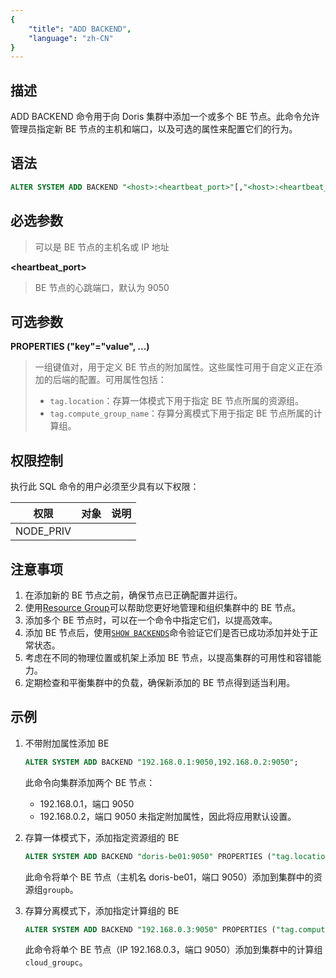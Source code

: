 ```yaml
---
{
    "title": "ADD BACKEND",
    "language": "zh-CN"
}
---
```


<!--
Licensed to the Apache Software Foundation (ASF) under one
or more contributor license agreements.  See the NOTICE file
distributed with this work for additional information
regarding copyright ownership.  The ASF licenses this file
to you under the Apache License, Version 2.0 (the
"License"); you may not use this file except in compliance
with the License.  You may obtain a copy of the License at

  http://www.apache.org/licenses/LICENSE-2.0

Unless required by applicable law or agreed to in writing,
software distributed under the License is distributed on an
"AS IS" BASIS, WITHOUT WARRANTIES OR CONDITIONS OF ANY
KIND, either express or implied.  See the License for the
specific language governing permissions and limitations
under the License.
-->

## 描述

ADD BACKEND 命令用于向 Doris 集群中添加一个或多个 BE 节点。此命令允许管理员指定新 BE 节点的主机和端口，以及可选的属性来配置它们的行为。

## 语法

```sql
ALTER SYSTEM ADD BACKEND "<host>:<heartbeat_port>"[,"<host>:<heartbeat_port>"...] [PROPERTIES ("<key>"="<value>", ...)];
```

## 必选参数

**<host>**

> 可以是 BE 节点的主机名或 IP 地址

**<heartbeat_port>**

> BE 节点的心跳端口，默认为 9050

## 可选参数

**PROPERTIES ("key"="value", ...)**

> 一组键值对，用于定义 BE 节点的附加属性。这些属性可用于自定义正在添加的后端的配置。可用属性包括：
> - `tag.location`：存算一体模式下用于指定 BE 节点所属的资源组。
> - `tag.compute_group_name`：存算分离模式下用于指定 BE 节点所属的计算组。

## 权限控制

执行此 SQL 命令的用户必须至少具有以下权限：

| 权限        | 对象 | 说明 |
|-----------|----|----|
| NODE_PRIV |    |    |

## 注意事项

1. 在添加新的 BE 节点之前，确保节点已正确配置并运行。
2. 使用[Resource Group](../../../../admin-manual/workload-management/resource-group.md)可以帮助您更好地管理和组织集群中的 BE 节点。
3. 添加多个 BE 节点时，可以在一个命令中指定它们，以提高效率。
4. 添加 BE 节点后，使用[`SHOW BACKENDS`](./SHOW-BACKENDS.md)命令验证它们是否已成功添加并处于正常状态。
5. 考虑在不同的物理位置或机架上添加 BE 节点，以提高集群的可用性和容错能力。
6. 定期检查和平衡集群中的负载，确保新添加的 BE 节点得到适当利用。

## 示例

1. 不带附加属性添加 BE
   ```sql
   ALTER SYSTEM ADD BACKEND "192.168.0.1:9050,192.168.0.2:9050";
   ```
   此命令向集群添加两个 BE 节点：
   * 192.168.0.1，端口 9050
   * 192.168.0.2，端口 9050
   未指定附加属性，因此将应用默认设置。

2. 存算一体模式下，添加指定资源组的 BE
   ```sql
   ALTER SYSTEM ADD BACKEND "doris-be01:9050" PROPERTIES ("tag.location" = "groupb");
   ```
   此命令将单个 BE 节点（主机名 doris-be01，端口 9050）添加到集群中的资源组`groupb`。

3. 存算分离模式下，添加指定计算组的 BE
   ```sql
   ALTER SYSTEM ADD BACKEND "192.168.0.3:9050" PROPERTIES ("tag.compute_group_name" = "cloud_groupc");
   ```
   此命令将单个 BE 节点（IP 192.168.0.3，端口 9050）添加到集群中的计算组`cloud_groupc`。
